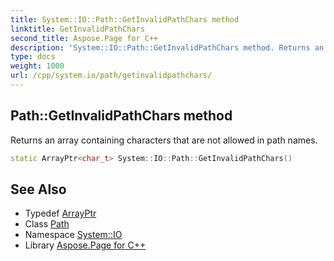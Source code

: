 ```yaml
---
title: System::IO::Path::GetInvalidPathChars method
linktitle: GetInvalidPathChars
second_title: Aspose.Page for C++
description: 'System::IO::Path::GetInvalidPathChars method. Returns an array containing characters that are not allowed in path names in C++.'
type: docs
weight: 1000
url: /cpp/system.io/path/getinvalidpathchars/
---
```

## Path::GetInvalidPathChars method


Returns an array containing characters that are not allowed in path names.

```cpp
static ArrayPtr<char_t> System::IO::Path::GetInvalidPathChars()
```

## See Also

* Typedef [ArrayPtr](../../../system/arrayptr/)
* Class [Path](../)
* Namespace [System::IO](../../)
* Library [Aspose.Page for C++](../../../)
